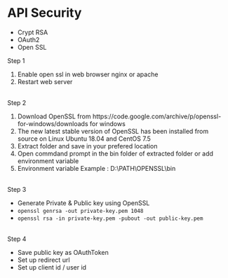 # API Security

<ul>
  <li>Crypt RSA</li>
  <li>OAuth2</li>
  <li>Open SSL</li>
</ul>
Step 1
<br>
<ol>
  <li>Enable open ssl in web browser nginx or apache</li>
  <li>Restart web server</li>
</ol>
<br>
Step 2
<br>
<ol>
  <li>Download OpenSSL from https://code.google.com/archive/p/openssl-for-windows/downloads for windows</li>
  <li>The new latest stable version of OpenSSL has been installed from source on Linux Ubuntu 18.04 and CentOS 7.5</li>
  <li>Extract folder and save in your prefered location</li>
  <li>Open commdand prompt in the bin folder of extracted folder or add environment variable</li>
  <li>Environment variable Example : D:\PATH\OPENSSL\bin</li>
</ol>
<br>
Step 3
<br>
<ul>
  <li>Generate Private & Public key using OpenSSL</li>
  <li><code>openssl genrsa -out private-key.pem 1048</code></li>
  <li><code>openssl rsa -in private-key.pem -pubout -out public-key.pem</code></li>
</ul>
<br>
Step 4
<br>
<ul>
  <li>Save public key as OAuthToken</li>
  <li>Set up redirect url</li>
  <li>Set up client id / user id</li>
</ul>






